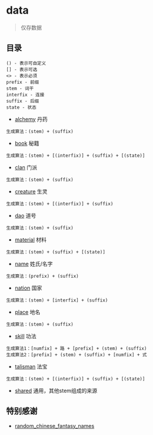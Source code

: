 # data

> 仅存数据

## 目录

```text
() - 表示可自定义
[] - 表示可选
<> - 表示必须
prefix - 前缀
stem - 词干
interfix - 连接
suffix - 后缀
state - 状态
```

- [alchemy](alchemy) 丹药

```text
生成算法：(stem) + (suffix)
```

- [book](book) 秘籍

```text
生成算法：(stem) + [(interfix)] + (suffix) + [(state)]
```

- [clan](clan) 门派

```text
生成算法：(stem) + (suffix)
```

- [creature](creature) 生灵

```text
生成算法：(stem) + [(interfix)] + (suffix)
```

- [dao](dao) 道号

```text
生成算法：(stem) + (suffix)
```

- [material](material) 材料

```text
生成算法：(stem) + (suffix) + [(state)]
```

- [name](name) 姓氏/名字

```text
生成算法：(prefix) + (suffix)
```

- [nation](nation) 国家

```text
生成算法：(stem) + [interfix] + (suffix)
```

- [place](place) 地名

```text
生成算法：(stem) + (suffix)
```

- [skill](skill) 功法

```text
生成算法1：[numfix] + 路 + [prefix] + (stem) + (suffix)
生成算法2：[prefix] + (stem) + (suffix) + [numfix] + 式
```

- [talisman](talisman) 法宝

```text
生成算法：(stem) + [(interfix)] + (suffix) + [(state)]
```

- [shared](shared) 通用，其他stem组成的来源

## 特别感谢

- [random_chinese_fantasy_names](https://github.com/hythl0day/random_chinese_fantasy_names/tree/main)